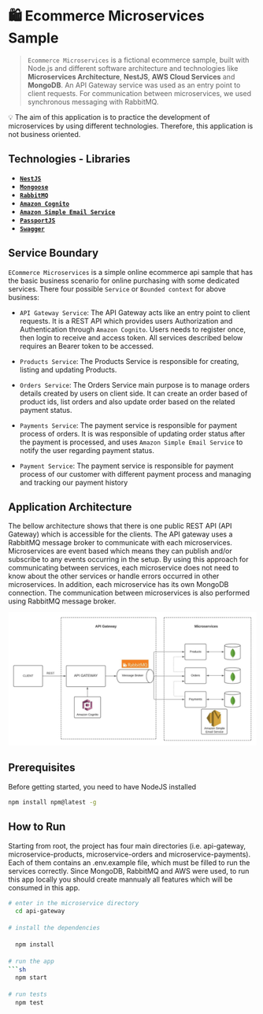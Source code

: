 # 🛍️ Ecommerce Microservices Sample

> `Ecommerce Microservices` is a fictional ecommerce sample, built with Node.js and different software architecture and technologies like **Microservices Architecture**,  **NestJS**, **AWS Cloud Services** and **MongoDB**. An API Gateway service was used as an entry point to client requests. For communication between microservices, we used synchronous messaging with RabbitMQ.

💡 The aim of this application is to practice the development of microservices by using different technologies. Therefore,  this application is not business oriented.

## Technologies - Libraries

- **[`NestJS`](https://nestjs.com/)**
- **[`Mongoose`](https://mongoosejs.com/)**
- **[`RabbitMQ`](https://www.rabbitmq.com/)**
- **[`Amazon Cognito`](https://aws.amazon.com/cognito/)**
- **[`Amazon Simple Email Service`](https://aws.amazon.com/ses/)**
- **[`PassportJS`](http://www.passportjs.org)**
- **[`Swagger`](https://swagger.io/)**

## Service Boundary

`ECommerce Microservices` is a simple online ecommerce api sample that has the basic business scenario for online purchasing with some dedicated services. There four possible `Service` or `Bounded context` for above business:

- `API Gateway Service`: The API Gateway acts like an entry point to client requests. It is a REST API which provides users Authorization and Authentication through `Amazon Cognito`. Users needs to register once, then login to receive and access token. All services described below requires an Bearer token to be accessed.

- `Products Service`: The Products Service is responsible for creating, listing and updating Products.

- `Orders Service`: The Orders Service main purpose is to manage orders details created by users on client side. It can create an order based of product ids, list orders and also update order based on the related payment status.

- `Payments Service`: The payment service is responsible for payment process of orders. It is was responsible of updating order status after the payment is processed, and uses `Amazon Simple Email Service` to notify the user regarding payment status.

- `Payment Service`: The payment service is responsible for payment process of our customer with different payment process and managing and tracking our payment history

## Application Architecture

The bellow architecture shows that there is one public REST API (API Gateway) which is accessible for the clients. The API gateway uses a RabbitMQ message broker to communicate with each microservices. Microservices are event based which means they can publish and/or subscribe to any events occurring in the setup. By using this approach for communicating between services, each microservice does not need to know about the other services or handle errors occurred in other microservices. In addition, each microservice has its own MongoDB connection. The communication between microservices is also performed using RabbitMQ message broker.

![](./assets/diagram.jpeg)

## Prerequisites


Before getting started, you need to have NodeJS installed

  ```sh
  npm install npm@latest -g
  ```

## How to Run

Starting from root, the project has four main directories (i.e. api-gateway, microservice-products, microservice-orders and microservice-payments). Each of them contains an .env.example file, which must be filled to run the services correctly. Since MongoDB, RabbitMQ and AWS were used, to run this app locally you should create mannualy all features which will be consumed in this app. 


```sh
# enter in the microservice directory
  cd api-gateway

# install the dependencies

  npm install

# run the app
```sh
  npm start

# run tests
  npm test
```

